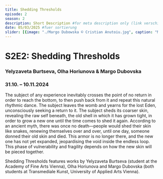 ```yaml
---
title: Shedding Thresholds
episode: 2
season: 2
description: Short Description #for meta description only (link verschicken etc. nicht auf der seite zu sehen)
date: 05/03/2025 #fuer sortierung
slider: [{image: "./Margo Dubowska © Cristian Anutoiu.jpg", caption: "Margo Dubowska ©Cristian Anutoiu"},{ image: "./MagicEmergecnyRoom©MargoDubo.jpg", caption: "MagicEmergecnyRoom ©MargoDubo" }]
---
```


# S2E2: Shedding Thresholds 
### Yelyzaveta Burtseva, Olha Horiunova & Margo Dubovska
### 31.10. – 10.11.2024
		

The subject of any experience inevitably crosses the point of no return in order to reach the bottom, to then push back from it and repeat this natural rhythmic dance. The subject leaves the womb and yearns for the lost Eden, unconsciously seeking a return to it. The subject sheds its coarser skin, revealing the raw self beneath, the old shell in which it has grown tight, in order to grow a new one until the time comes to shed it again. According to an ancient myth, there was once no death—people would shed their skin like snakes, renewing themselves over and over, until one day, someone donned their old skin and died. This armor is no longer there, and the new one has not yet expanded, jeopardising the void inside the endless loop. This phase of vulnerability and fragility depends on how the new skin will be pieced together.

Shedding Thresholds features works by Yelyzaveta Burtseva (student at the Academy of Fine Arts Vienna), Olha Horiunova and Margo Dubovska (both students at Transmediale Kunst, University of Applied Arts Vienna). 

